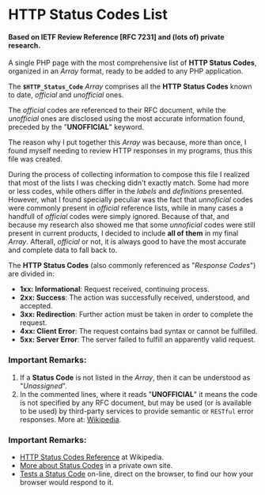 # HTTP Status Codes List

#### Based on IETF Review Reference [RFC 7231] and (lots of) private research.

A single PHP page with the most comprehensive list of **HTTP Status Codes**, organized in an *Array* format, ready to be added to any PHP application.

The **`$HTTP_Status_Code`** *Array* comprises all the **HTTP Status Codes** known to date, _official_ and _unofficial_ ones.

The _official_ codes are referenced to their RFC document, while the _unofficial_ ones are disclosed using the most accurate information found, preceded by the "**UNOFFICIAL**" keyword.

The reason why I put together this *Array* was because, more than once, I found myself needing to review HTTP responses in my programs, thus this file was created. 

During the process of collecting information to compose this file I realized that most of the lists I was checking didn't exactly match. Some had more or less codes, while others differ in the *labels* and *definitions* presented. However, what I found specially peculiar was the fact that _unnoficial_ codes were commonly present in _official_ reference lists, while in many cases a handfull of _official_ codes were simply ignored. Because of that, and because my research also showed me that some _unnoficial_ codes were still present in current products, I decided to include **all of them** in my final *Array*. Afterall, _official_ or not, it is always good to have the most accurate and complete data to fall back to.

The **HTTP Status Codes** (also commonly referenced as "*Response Codes*") are divided in:

* **1xx: Informational**: Request received, continuing process.
* **2xx: Success**: The action was successfully received, understood, and accepted.
* **3xx: Redirection**: Further action must be taken in order to complete the request.
* **4xx: Client Error**: The request contains bad syntax or cannot be fulfilled.
* **5xx: Server Error**: The server failed to fulfill an apparently valid request.


### Important Remarks:

 1. If a **Status Code** is not listed in the *Array*, then it can be understood as "*Unassigned*".
 2. In the commented lines, where it reads "**UNOFFICIAL**" it means the code is not specified by any RFC document, but may be used (or is available to be used) by third-party services to provide semantic or `RESTful` error responses. More at: <a href="https://en.wikipedia.org/wiki/Representational_state_transfer" target="_blank">Wikipedia</a>.


### Important Remarks:

* [HTTP Status Codes Reference](http://www.iana.org/assignments/http-status-codes/http-status-codes.xhtml) at Wikipedia.
* [More about Status Codes](http://getstatuscode.com/) in a private own site.
* [Tests a Status Code](http://getstatuscode.com/) on-line, direct on the browser, to find our how your browser would respond to it.
